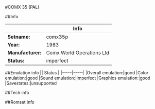 #COMX 35 (PAL)

##Info

||Info|
|-----|-----|
|**Setname:**|comx35p
|**Year:**|1983
|**Manufacturer:**|Comx World Operations Ltd
|**Status:**|imperfect

##Emulation info
|| Status |
|-----|-----|
|Overall emulation:|good
|Color emulation:|good
|Sound emulation:|imperfect
|Graphics emulation:|good
|Savestates:|unsupported

##Tech info

##Romset info

<!--- START OF EDITED COMMENT DO NOT TOUCH TEXT ABOVE-->
